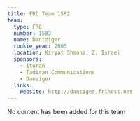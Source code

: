 ```yaml
---
title: FRC Team 1582
team:
  type: FRC
  number: 1582
  name: Dantziger
  rookie_year: 2005
  location: Kiryat Shmona, Z, Israel
  sponsors:
    - Ituran
    - Tadiran Communications
    - Danziger
  links:
    Website: http://danciger.frihost.net
---
```

No content has been added for this team